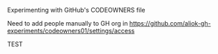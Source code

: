 Experimenting with GitHub's CODEOWNERS file

Need to add people manually to GH org in https://github.com/aliok-gh-experiments/codeowners01/settings/access

TEST
